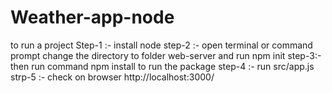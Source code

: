 # Weather-app-node
to run a project 
Step-1 :- install node 
step-2 :- open terminal or command prompt   change the directory to folder web-server and run npm init
step-3:-  then run command npm install to run the package 
step-4 :- run src/app.js
strp-5 :- check on browser http://localhost:3000/
